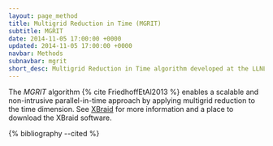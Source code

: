 ```yaml
---
layout: page_method
title: Multigrid Reduction in Time (MGRIT)
subtitle: MGRIT
date: 2014-11-05 17:00:00 +0000
updated: 2014-11-05 17:00:00 +0000
navbar: Methods
subnavbar: mgrit
short_desc: Multigrid Reduction in Time algorithm developed at the LLNL
---
```


The _MGRIT_ algorithm {% cite FriedhoffEtAl2013 %} enables a scalable and non-intrusive
parallel-in-time approach by applying multigrid reduction to the time dimension.
See [XBraid](/codes/xbraid.html) for more information and a place to download the XBraid software.

{% bibliography --cited %}
